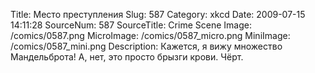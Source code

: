 Title: Место преступления 
Slug: 587 
Category: xkcd 
Date: 2009-07-15 14:11:28 
SourceNum: 587 
SourceTitle: Crime Scene 
Image: /comics/0587.png 
MicroImage: /comics/0587_micro.png 
MiniImage: /comics/0587_mini.png 
Description: Кажется, я вижу множество Мандельброта! А, нет, это просто брызги крови. Чёрт. 

